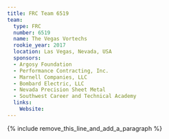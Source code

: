 ```yaml
---
title: FRC Team 6519
team:
  type: FRC
  number: 6519
  name: The Vegas Vortechs
  rookie_year: 2017
  location: Las Vegas, Nevada, USA
  sponsors:
  - Argosy Foundation
  - Performance Contracting, Inc.
  - Marnell Companies, LLC
  - Bombard Electric, LLC
  - Nevada Precision Sheet Metal
  - Southwest Career and Technical Academy
  links:
    Website:
---
```


{% include remove_this_line_and_add_a_paragraph %}